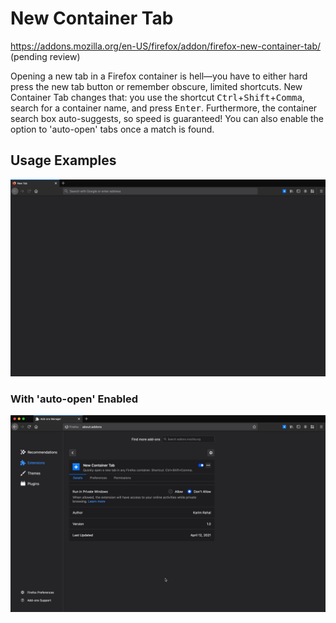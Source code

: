 # New Container Tab

https://addons.mozilla.org/en-US/firefox/addon/firefox-new-container-tab/ (pending review)

Opening a new tab in a Firefox container is hell—you have to either hard press the new tab button or remember obscure, limited shortcuts. New Container Tab changes that: you use the shortcut <kbd>Ctrl</kbd>+<kbd>Shift</kbd>+<kbd>Comma</kbd>, search for a container name, and press <kbd>Enter</kbd>. Furthermore, the container search box auto-suggests, so speed is guaranteed! You can also enable the option to 'auto-open' tabs once a match is found.

## Usage Examples

![](misc/how-to.gif)

### With 'auto-open' Enabled

![](misc/how-to-auto-open.gif)
